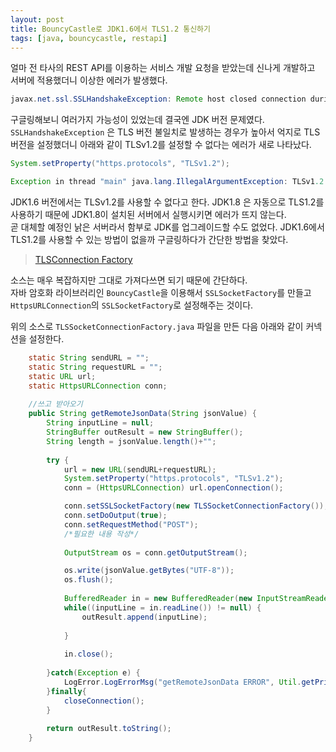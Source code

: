 ```yaml
---
layout: post
title: BouncyCastle로 JDK1.6에서 TLS1.2 통신하기 
tags: [java, bouncycastle, restapi]
---
```

얼마 전 타사의 REST API를 이용하는 서비스 개발 요청을 받았는데 신나게 개발하고 서버에 적용했더니 이상한 에러가 발생했다.  

````java
javax.net.ssl.SSLHandshakeException: Remote host closed connection during handshake
````

구글링해보니 여러가지 가능성이 있었는데 결국엔 JDK 버전 문제였다.  
`SSLHandshakeException` 은 TLS 버전 불일치로 발생하는 경우가 높아서 억지로 TLS 버전을 설정했더니 아래와 같이 TLSv1.2를 설정할 수 없다는 에러가 새로 나타났다.  

````java
System.setProperty("https.protocols", "TLSv1.2");

Exception in thread "main" java.lang.IllegalArgumentException: TLSv1.2
````
JDK1.6 버전에서는 TLSv1.2를 사용할 수 없다고 한다. JDK1.8 은 자동으로 TLS1.2를 사용하기 때문에 JDK1.8이 설치된 서버에서 실행시키면 에러가 뜨지 않는다.  
곧 대체할 예정인 낡은 서버라서 함부로 JDK를 업그레이드할 수도 없었다. JDK1.6에서 TLS1.2를 사용할 수 있는 방법이 없을까 구글링하다가 간단한 방법을 찾았다.  

> [TLSConnection Factory](https://stackoverflow.com/questions/33364100/how-to-use-tls-1-2-in-java-6#answer-33495988)

소스는 매우 복잡하지만 그대로 가져다쓰면 되기 때문에 간단하다.  
자바 암호화 라이브러리인 `BouncyCastle`을 이용해서 `SSLSocketFactory`를 만들고 `HttpsURLConnection`의 `SSLSocketFactory`로 설정해주는 것이다.  

위의 소스로 `TLSSocketConnectionFactory.java` 파일을 만든 다음 아래와 같이 커넥션을 설정한다.  

````java
    static String sendURL = "";
	static String requestURL = "";
	static URL url;
	static HttpsURLConnection conn;
	
	//쓰고 받아오기
	public String getRemoteJsonData(String jsonValue) {              
		String inputLine = null;
		StringBuffer outResult = new StringBuffer();
		String length = jsonValue.length()+"";
		
		try {
			url = new URL(sendURL+requestURL);
			System.setProperty("https.protocols", "TLSv1.2");
			conn = (HttpsURLConnection) url.openConnection();

			conn.setSSLSocketFactory(new TLSSocketConnectionFactory());
			conn.setDoOutput(true);
            conn.setRequestMethod("POST");
            /*필요한 내용 작성*/
			
			OutputStream os = conn.getOutputStream();

			os.write(jsonValue.getBytes("UTF-8"));
			os.flush();
			
			BufferedReader in = new BufferedReader(new InputStreamReader(conn.getInputStream(), "UTF-8"));
			while((inputLine = in.readLine()) != null) {
				outResult.append(inputLine);
			
			}
			
			in.close();
			
		}catch(Exception e) {
			LogError.LogErrorMsg("getRemoteJsonData ERROR", Util.getPrintStackTrace(e));
		}finally{
			closeConnection();
		}
		
		return outResult.toString();
	}

````





